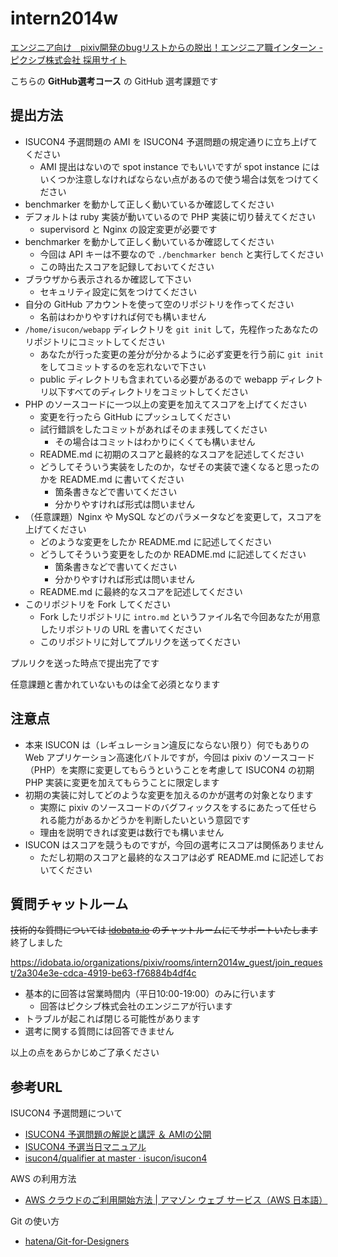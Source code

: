 intern2014w
===========

[エンジニア向け　pixiv開発のbugリストからの脱出！エンジニア職インターン - ピクシブ株式会社 採用サイト](https://ssl.pixiv.net/recruit/entry/winter_intern.php)

こちらの __GitHub選考コース__ の GitHub 選考課題です

## 提出方法

  * ISUCON4 予選問題の AMI を ISUCON4 予選問題の規定通りに立ち上げてください
    * AMI 提出はないので spot instance でもいいですが spot instance にはいくつか注意しなければならない点があるので使う場合は気をつけてください
  * benchmarker を動かして正しく動いているか確認してください
  * デフォルトは ruby 実装が動いているので PHP 実装に切り替えてください
    * supervisord と Nginx の設定変更が必要です
  * benchmarker を動かして正しく動いているか確認してください
    * 今回は API キーは不要なので `./benchmarker bench` と実行してください
    * この時出たスコアを記録しておいてください
  * ブラウザから表示されるか確認して下さい
    * セキュリティ設定に気をつけてください
  * 自分の GitHub アカウントを使って空のリポジトリを作ってください
    * 名前はわかりやすければ何でも構いません
  * `/home/isucon/webapp` ディレクトリを `git init` して，先程作ったあなたのリポジトリにコミットしてください
    * あなたが行った変更の差分が分かるように必ず変更を行う前に `git init` をしてコミットするのを忘れないで下さい
    * public ディレクトリも含まれている必要があるので webapp ディレクトリ以下すべてのディレクトリをコミットしてください
  * PHP のソースコードに一つ以上の変更を加えてスコアを上げてください
    * 変更を行ったら GitHub にプッシュしてください
    * 試行錯誤をしたコミットがあればそのまま残してください
      * その場合はコミットはわかりにくくても構いません
    * README.md に初期のスコアと最終的なスコアを記述してください
    * どうしてそういう実装をしたのか，なぜその実装で速くなると思ったのかを README.md に書いてください
      * 箇条書きなどで書いてください
      * 分かりやすければ形式は問いません
  * （任意課題）Nginx や MySQL などのパラメータなどを変更して，スコアを上げてください
    * どのような変更をしたか README.md に記述してください
    * どうしてそういう変更をしたのか README.md に記述してください
      * 箇条書きなどで書いてください
      * 分かりやすければ形式は問いません
    * README.md に最終的なスコアを記述してください
  * このリポジトリを Fork してください
    * Fork したリポジトリに `intro.md` というファイル名で今回あなたが用意したリポジトリの URL を書いてください
    * このリポジトリに対してプルリクを送ってください

プルリクを送った時点で提出完了です

任意課題と書かれていないものは全て必須となります


## 注意点

  * 本来 ISUCON は（レギュレーション違反にならない限り）何でもありの Web アプリケーション高速化バトルですが，今回は pixiv のソースコード（PHP）を実際に変更してもらうということを考慮して ISUCON4 の初期 PHP 実装に変更を加えてもらうことに限定します
  * 初期の実装に対してどのような変更を加えるのかが選考の対象となります
    * 実際に pixiv のソースコードのバグフィックスをするにあたって任せられる能力があるかどうかを判断したいという意図です
    * 理由を説明できれば変更は数行でも構いません
  * ISUCON はスコアを競うものですが，今回の選考にスコアは関係ありません
    * ただし初期のスコアと最終的なスコアは必ず README.md に記述しておいてください

## 質問チャットルーム

~~技術的な質問については [idobata.io](https://idobata.io/) のチャットルームにてサポートいたします~~
終了しました

https://idobata.io/organizations/pixiv/rooms/intern2014w_guest/join_request/2a304e3e-cdca-4919-be63-f76884b4df4c

  * 基本的に回答は営業時間内（平日10:00-19:00）のみに行います
    * 回答はピクシブ株式会社のエンジニアが行います
  * トラブルが起これば閉じる可能性があります
  * 選考に関する質問には回答できません

以上の点をあらかじめご了承ください

## 参考URL

ISUCON4 予選問題について

  * [ISUCON4 予選問題の解説と講評 ＆ AMIの公開](http://isucon.net/archives/40724693.html)
  * [ISUCON4 予選当日マニュアル](https://gist.github.com/mirakui/e394ed543415852d34a6)
  * [isucon4/qualifier at master · isucon/isucon4](https://github.com/isucon/isucon4/tree/master/qualifier)

AWS の利用方法

  * [AWS クラウドのご利用開始方法 | アマゾン ウェブ サービス（AWS 日本語）](http://aws.amazon.com/jp/getting-started/)

Git の使い方

  * [hatena/Git-for-Designers](https://github.com/hatena/Git-for-Designers)
